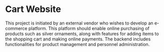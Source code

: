 # Cart Website

This project is initiated by an external vendor who wishes to develop an e-commerce platform.
This platform should enable online purchasing of products such as silver ornaments, along with features for adding items to the shopping cart and making online payments.
The backend includes functionalities for product management and personnel administration.
